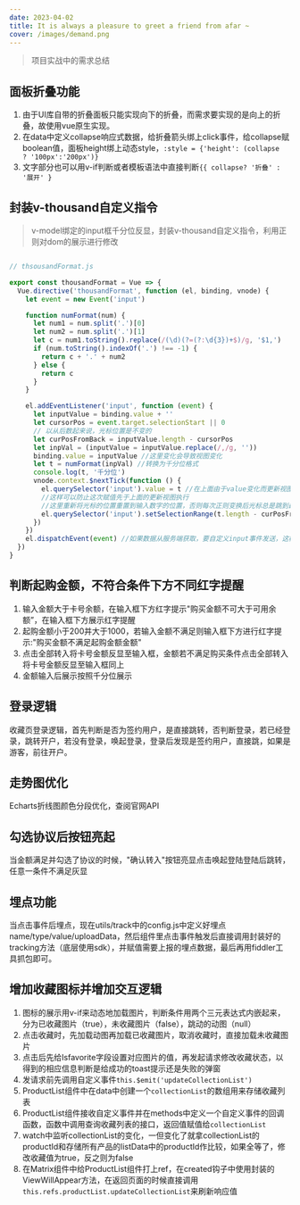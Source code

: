 ```yaml
---
date: 2023-04-02
title: It is always a pleasure to greet a friend from afar ~
cover: /images/demand.png
---
```


> 项目实战中的需求总结

<!-- more -->

## 面板折叠功能  

1. 由于UI库自带的折叠面板只能实现向下的折叠，而需求要实现的是向上的折叠，故使用vue原生实现。  
2. 在data中定义collapse响应式数据，给折叠箭头绑上click事件，给collapse赋boolean值，面板height绑上动态style，`:style = {'height': (collapse  ? '100px':'200px')}`
3. 文字部分也可以用v-if判断或者模板语法中直接判断`{{ collapse? '折叠' : '展开' }`

## 封装v-thousand自定义指令  

> v-model绑定的input框千分位反显，封装v-thousand自定义指令，利用正则对dom的展示进行修改  

```js

// thsousandFormat.js

export const thousandFormat = Vue => {
  Vue.directive('thousandFormat', function (el, binding, vnode) {
    let event = new Event('input')

    function numFormat(num) {
      let num1 = num.split('.')[0]
      let num2 = num.split('.')[1]
      let c = num1.toString().replace(/(\d)(?=(?:\d{3})+$)/g, '$1,')
      if (num.toString().indexOf('.') !== -1) {
        return c + '.' + num2
      } else {
        return c
      }
    }

    el.addEventListener('input', function (event) {
      let inputValue = binding.value + ''
      let cursorPos = event.target.selectionStart || 0
      // 以从后数起来说，光标位置是不变的
      let curPosFromBack = inputValue.length - cursorPos
      let inpVal = (inputValue = inputValue.replace(/,/g, ''))
      binding.value = inputValue //这里变化会导致视图变化
      let t = numFormat(inpVal) //转换为千分位格式
      console.log(t, '千分位')
      vnode.context.$nextTick(function () {
        el.querySelector('input').value = t //在上面由于value变化而更新视图后，再赋值给input.value,
        //这样可以防止这次赋值先于上面的更新视图执行
        //这里重新将光标的位置重置到输入数字的位置，否则每次正则变换后光标总是跳到最后
        el.querySelector('input').setSelectionRange(t.length - curPosFromBack, t.length - curPosFromBack)
      })
    })
    el.dispatchEvent(event) //如果数据从服务端获取，要自定义input事件发送，这样才能触发上面绑定的事件处理方法，使数据一进入输入框里面变成千分位格式
  })
}
```

## 判断起购金额，不符合条件下方不同红字提醒

1. 输入金额大于卡号余额，在输入框下方红字提示"购买金额不可大于可用余额”，在输入框下方展示红字提醒  
2. 起购金额小于200并大于1000，若输入金额不满足则输入框下方进行红字提示:"购买金额不满足起购金额金额"  
3. 点击全部转入将卡号金额反显至输入框，金额若不满足购买条件点击全部转入将卡号金额反显至输入框同上  
4. 金额输入后展示按照千分位展示

## 登录逻辑  

收藏页登录逻辑，首先判断是否为签约用户，是直接跳转，否判断登录，若已经登录，跳转开户，若没有登录，唤起登录，登录后发现是签约用户，直接跳，如果是游客，前往开户。

## 走势图优化  

Echarts折线图颜色分段优化，查阅官网API

## 勾选协议后按钮亮起  

当金额满足并勾选了协议的时候，"确认转入"按钮亮显点击唤起登陆登陆后跳转，任意一条件不满足灰显

## 埋点功能  

当点击事件后埋点，现在utils/track中的config.js中定义好埋点name/type/value/uploadData，然后组件里点击事件触发后直接调用封装好的tracking方法（底层使用sdk），并赋值需要上报的埋点数据，最后再用fiddler工具抓包即可。

## 增加收藏图标并增加交互逻辑

1. 图标的展示用v-if来动态地加载图片，判断条件用两个三元表达式内嵌起来，分为已收藏图片（true），未收藏图片（false），跳动的动图（null）
2. 点击收藏时，先加载动图再加载已收藏图片，取消收藏时，直接加载未收藏图片
3. 点击后先给Isfavorite字段设置对应图片的值，再发起请求修改收藏状态，以得到的相应信息判断是给成功的toast提示还是失败的弹窗
4. 发请求前先调用自定义事件`this.$emit('updateCollectionList')`
5. ProductList组件中在data中创建一个`collectionList`的数组用来存储收藏列表
6. ProductList组件接收自定义事件并在methods中定义一个自定义事件的回调函数，函数中调用查询收藏列表的接口，返回值赋值给`collectionList`
7. watch中监听collectionList的变化，一但变化了就拿collectionList的productId和存储所有产品的listData中的productId作比较，如果全等了，修改收藏值为true，反之则为false
8. 在Matrix组件中给ProductList组件打上ref，在created钩子中使用封装的ViewWillAppear方法，在返回页面的时候直接调用`this.refs.productList.updateCollectionList`来刷新响应值
